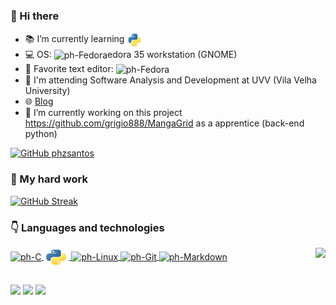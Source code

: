 ### :wave: Hi there 

- 📚 I’m currently learning <img align="center" alt="ph-Python" height="25" width="25" src="https://raw.githubusercontent.com/devicons/devicon/master/icons/python/python-original.svg">
- 💻 OS: <img align="center" alt="ph-Fedora" height="20" width="20" src="https://cdn.jsdelivr.net/gh/devicons/devicon/icons/fedora/fedora-original.svg"/>edora 35 workstation (GNOME)
- 📝 Favorite text editor: <img align="center" alt="ph-Fedora" height="20" width="20" src="https://cdn.jsdelivr.net/gh/devicons/devicon/icons/vscode/vscode-original.svg" />
- 📜 I'm attending Software Analysis and Development at UVV (Vila Velha University)
- 🌐 [Blog](https://phzsantos.github.io/) 
- 💪 I’m currently working on this project https://github.com/grigio888/MangaGrid as a apprentice (back-end python)

[![GitHub phzsantos](https://img.shields.io/github/followers/phzsantos?label=follow&style=social)](https://github.com/phzsantos)

### 💪 My hard work 

[![GitHub Streak](https://github-readme-streak-stats.herokuapp.com/?user=phzsantos&theme=dark)](https://git.io/streak-stats)

### 👇 Languages and technologies 

<a href="https://github.com/phzsantos">
<img align="right" height="175em" src="https://github-readme-stats.vercel.app/api/top-langs/?username=phzsantos&layout=compact&langs_count=10&hide=html,css,makefile,shell,vim script,ruby,scss&theme=dark&card_width=400"/>

<img align="center" alt="ph-C" height="30" width="40" src="https://cdn.jsdelivr.net/gh/devicons/devicon/icons/c/c-original.svg">
<img align="center" alt="ph-Python" height="30" width="40" src="https://raw.githubusercontent.com/devicons/devicon/master/icons/python/python-original.svg">
<img align="center" alt="ph-Linux" height="30" width="40" src="https://cdn.jsdelivr.net/gh/devicons/devicon/icons/linux/linux-original.svg">
<img align="center" alt="ph-Git" height="30" width="40" src="https://cdn.jsdelivr.net/gh/devicons/devicon/icons/git/git-original.svg">  
<img align="center" alt="ph-Markdown" height="30" width="30" src="https://cdn.jsdelivr.net/gh/devicons/devicon/icons/markdown/markdown-original.svg">

##

<a href="https://www.youtube.com/c/phzsantos" target="_blank"><img src="https://img.shields.io/badge/YouTube-FF0000?style=for-the-badge&logo=youtube&logoColor=white" target="_blank"></a>
<a href = "mailto:phzsantos2002@gmail.com"><img src="https://img.shields.io/badge/-Gmail-%23333?style=for-the-badge&logo=gmail&logoColor=white" target="_blank"></a>
<a href="https://linkedin.com/in/paulo-henrique-zanoteli-santos-758a2320a" target="_blank"><img src="https://img.shields.io/badge/-LinkedIn-%230077B5?style=for-the-badge&logo=linkedin&logoColor=white" target="_blank"></a> 
